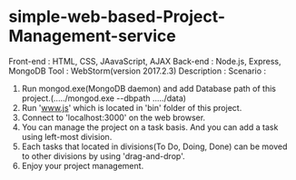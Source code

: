 # simple-web-based-Project-Management-service

Front-end : HTML, CSS, JAavaScript, AJAX
Back-end : Node.js, Express, MongoDB
Tool : WebStorm(version 2017.2.3)
Description : 
Scenario : 
1. Run mongod.exe(MongoDB daemon) and add Database path of this project.(...../mongod.exe --dbpath ...../data)
2. Run 'www.js' which is located in 'bin' folder of this project.
3. Connect to 'localhost:3000' on the web browser.
4. You can manage the project on a task basis. And you can add a task using left-most division.
5. Each tasks that located in divisions(To Do, Doing, Done) can be moved to other divisions by using 'drag-and-drop'.
6. Enjoy your project management.
